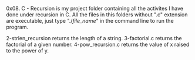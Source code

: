 0x08. C - Recursion is my project folder containing all the activites I have done under recursion in C. All the files in this folders without ".c" extension are executable, just type "./*file_name*" in the command line to run the program.


2-strlen_recursion returns the length of a string.
3-factorial.c returns the factorial of a given number.
4-pow_recursion.c returns the value of x raised to the power of y.

